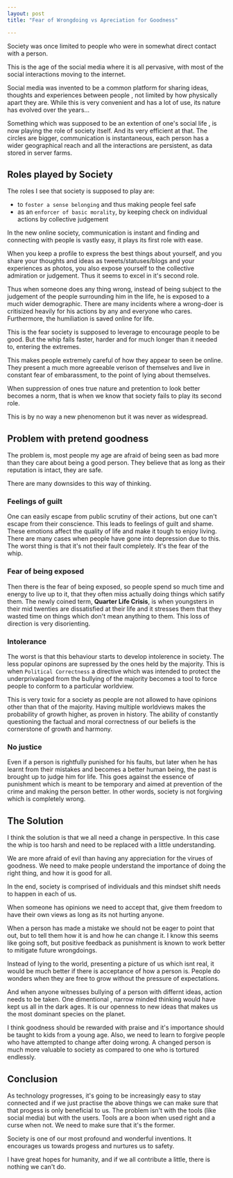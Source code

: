 ```yaml
---
layout: post
title: "Fear of Wrongdoing vs Apreciation for Goodness" 

---
```


Society was once limited to people who were in somewhat direct contact with a person. 

This is the age of the social media where it is all pervasive, with most of the social interactions moving to the internet. 

Social media was invented to be a common platform for sharing ideas, thoughts and experiences between people , not limited by how physically apart they are. While this is very convenient and has a lot of use, its nature has evolved over the years...

Something which was supposed to be an extention of one's social life , is now playing the role of society itself. And its very efficient at that. The circles are bigger, communication is instantaneous, each person has a wider geographical reach and all the interactions are persistent, as data stored in server farms.

## Roles played by Society 

The roles I see that society is supposed to play are:
- to `foster a sense belonging` and thus making people feel safe 
- as an `enforcer of basic morality`, by keeping check on individual actions by collective judgement

In the new online society, communication is instant and finding and connecting with people is vastly easy, it plays its first role with ease.

When you keep a profile to express the best things about yourself, and you share your thoughts and ideas as tweets/statuses/blogs and your experiences as photos, you also expose yourself to the collective admiration or judgement. Thus it seems to excel in it's second role. 

Thus when someone does any thing wrong, instead of being subject to the judgement of the people surrounding him in the life, he is exposed to a much wider demographic. There are many incidents where a wrong-doer is critisized heavily for his actions by any and everyone who cares. Furthermore, the humiliation is saved online for life.

This is the fear society is supposed to leverage to encourage people to be good. But the whip falls faster, harder and for much longer than it needed to, entering the extremes. 

This makes people extremely careful of how they appear to seen be online. They present a much more agreeable verison of themselves and live in constant fear of embarassment, to the point of lying about themselves. 

When suppression of ones true nature and pretention to look better becomes a norm, that is when we know that society fails to play its second role.

This is by no way a new phenomenon but it was never as widespread.

## Problem with pretend goodness

The problem is, most people my age are afraid of being seen as bad more than they care about being a good person. They believe that as long as their reputation is intact, they are safe. 

There are many downsides to this way of thinking. 

### Feelings of guilt 

One can easily escape from public scrutiny of their actions, but one can't escape from their conscience. This leads to feelings of guilt and shame. These emotions affect the quality of life and make it tough to enjoy living. There are many cases when people have gone into depression due to this. The worst thing is that it's not their fault completely. It's the fear of the whip.

### Fear of being exposed

Then there is the fear of being exposed, so people spend so much time and energy to live up to it, that they often miss actually doing things which satify them. The newly coined term, **Quarter Life Crisis**, is when youngsters in their mid twenties are dissatisfied at their life and it stresses them that they wasted time on things which don't mean anything to them. This loss of direction is very disorienting.

### Intolerance

The worst is that this behaviour starts to develop intolerence in society. The less popular opinons are supressed by the ones held by the majority. This is when `Political Correctness` a directive which was intended to protect the underprivalaged from the bullying of the majority becomes a tool to force people to conform to a particular worldview.

This is very toxic for a society as people are not allowed to have opinions other than that of the majority. Having multiple worldviews makes the probability of growth higher, as proven in history. The ability of constantly questioning the factual and moral correctness of our beliefs is the cornerstone of growth and harmony.

### No justice

Even if a person is rightfully punished for his faults, but later when he has learnt from their mistakes and becomes a better human being, the past is brought up to judge him for life. This goes against the essence of punishment which is meant to be temporary and aimed at prevention of the crime and making the person better. In other words, society is not forgiving which is completely wrong.  

## The Solution

I think the solution is that we all need a change in perspective. In this case the whip is too harsh and need to be replaced with a little understanding. 

We are more afraid of evil than having any appreciation for the virues of goodness. We need to make people understand the importance of doing the right thing, and how it is good for all. 

In the end, society is  comprised of individuals and this mindset shift needs to happen in each of us.

When someone has opinions we need to accept that, give them freedom to have their own views as long as its not hurting anyone.

When a person has made a mistake we should not be eager to point that out, but to tell them how it is and how he can change it. I know this seems like going soft, but positive feedback as punishment is known to work better to mitigate future wrongdoings. 

Instead of lying to the world, presenting a picture of us which isnt real, it would be much better if there is acceptance of how a person is. People do wonders when they are free to grow without the pressure of expectations.

And when anyone witnesses bullying of a person with differnt ideas, action needs to be taken. One dimentional , narrow minded thinking would have kept us all in the dark ages. It is our openness to new ideas that makes us the most dominant species on the planet. 

I think goodness should be rewarded with praise and it's importance should be taught to kids from a young age. Also, we need to learn to forgive people who have attempted to change after doing wrong. A changed person is much more valuable to society as compared to one who is tortured endlessly. 

## Conclusion

As technology progresses, it's going to be increasingly easy to stay connected and if we just practise the above things we can make sure that that progess is only beneficial to us. The problem isn't with the tools (like social media) but with the users. Tools are a boon when used right and a curse when not. We need to make sure that it's the former. 

Society is one of our most profound and wonderful inventions. It encourages us towards progess and nurtures us to safety.

I have great hopes for humanity, and if we all contribute a little, there is nothing we can't do. 
